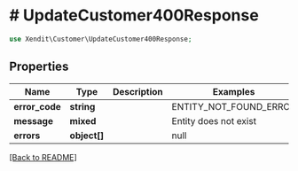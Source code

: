 # # UpdateCustomer400Response


```php
use Xendit\Customer\UpdateCustomer400Response;
```
## Properties

| Name | Type | Description | Examples | Notes |
| ------------ | ------------- | ------------- | ------------- | -------------|
| **error_code** | **string** |  | ENTITY_NOT_FOUND_ERROR |  |
| **message** | **mixed** |  | Entity does not exist |  |
| **errors** | **object[]** |  | null |  [optional] |


[[Back to README]](../../README.md)
